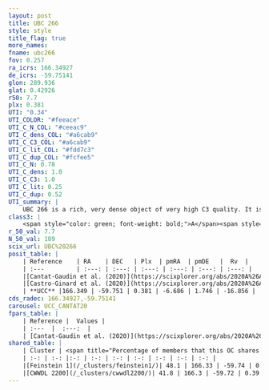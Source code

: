 ```yaml
---
layout: post
title: UBC 266
style: style
title_flag: true
more_names: 
fname: ubc266
fov: 0.257
ra_icrs: 166.34927
de_icrs: -59.75141
glon: 289.936
glat: 0.42926
r50: 7.7
plx: 0.381
UTI: "0.34"
UTI_COLOR: "#feeace"
UTI_C_N_COL: "#ceeac9"
UTI_C_dens_COL: "#a6cab9"
UTI_C_C3_COL: "#a6cab9"
UTI_C_lit_COL: "#fdd7c3"
UTI_C_dup_COL: "#fcfee5"
UTI_C_N: 0.78
UTI_C_dens: 1.0
UTI_C_C3: 1.0
UTI_C_lit: 0.25
UTI_C_dup: 0.52
UTI_summary: |
    UBC 266 is a rich, very dense object of very high C3 quality. It is poorly studied in the literature.<br><br>This is likely a unique object, which shares a moderate percentage of members with at least one previously reported entry.
class3: |
    <span style="color: green; font-weight: bold;">A</span><span style="color: green; font-weight: bold;">A</span>
r_50_val: 7.7
N_50_val: 189
scix_url: UBC%20266
posit_table: |
    | Reference    | RA    | DEC   | Plx  | pmRA  | pmDE   |  Rv  |
    | :---         | :---: | :---: | :---: | :---: | :---: | :---: |
    |[Cantat-Gaudin et al. (2020)](https://scixplorer.org/abs/2020A%26A...640A...1C) | 166.334 | -59.759 | 0.356 | -6.686 | 1.698 | -- |
    |[Castro-Ginard et al. (2020)](https://scixplorer.org/abs/2020A%26A...635A..45C) | 166.388 | -59.775 | 0.357 | -6.674 | 1.701 | -- |
    | **UCC** |166.349 | -59.751 | 0.381 | -6.686 | 1.746 | -16.856 | 
cds_radec: 166.34927,-59.75141
carousel: UCC_CANTAT20
fpars_table: |
    | Reference |  Values |
    | :---  |  :---:  |
    | [Cantat-Gaudin et al. (2020)](https://scixplorer.org/abs/2020A%26A...640A...1C) | `AVNN=1.17, DMNN=11.92, AgeNN=7.11` |
shared_table: |
    | Cluster | <span title="Percentage of members that this OC shares with the ones listed">%</span>   | RA   | DEC   | Plx   | pmRA  | pmDE  | Rv | UTI |
    | :-: | :-: |:-: | :-: | :-: | :-: | :-: | :-: | :-: |
    |[Feinstein 1](/_clusters/feinstein1/)| 48.1 | 166.33 | -59.74 | 0.39 | -6.69 | 1.75 | -19.39 |0.84 |
    |[CWWDL 2200](/_clusters/cwwdl2200/)| 41.8 | 166.3 | -59.72 | 0.39 | -6.7 | 1.78 | -19.39 |0.03 |
---
```

